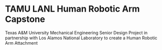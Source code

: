 # TAMU LANL Human Robotic Arm Capstone
Texas A&M University Mechanical Engineering Senior Design Project in partnership with Los Alamos National Laboratory to create a Human Robotic Arm Attachment
